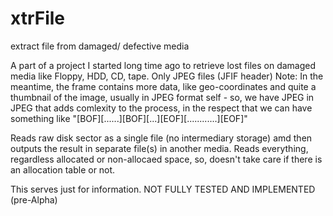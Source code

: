 # xtrFile
extract file from damaged/ defective media

A part of a project I started long time ago to retrieve lost files on damaged media like Floppy, HDD, CD, tape. Only JPEG files (JFIF header)
Note: In the meantime, the frame contains more data, like geo-coordinates and quite a thumbnail of the image, usually in JPEG format self - so, we have JPEG in JPEG that adds comlexity to the process, in the respect that we can have something like  "[BOF][......][BOF][...][EOF][............][EOF]"

Reads raw disk sector as a single file (no intermediary storage) amd then outputs the result in separate file(s) in another media. Reads everything, regardless allocated or non-allocaed space, so, doesn't take care if there is an allocation table or not.

This serves just for information.  NOT FULLY TESTED AND IMPLEMENTED (pre-Alpha)

